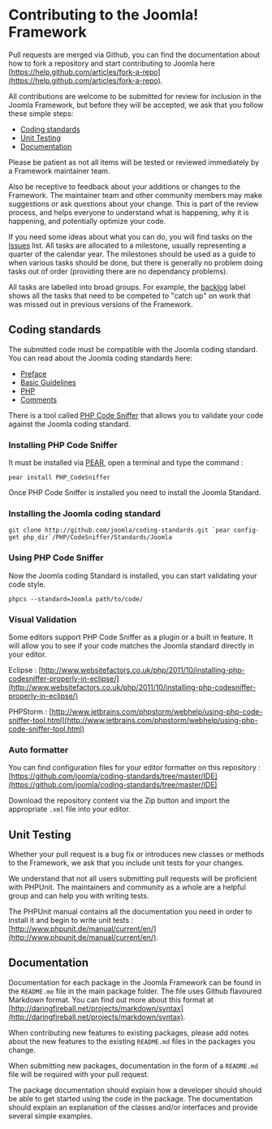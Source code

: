# Contributing to the Joomla! Framework

Pull requests are merged via Github, you can find the documentation about how to fork a repository and start contributing to Joomla here [https://help.github.com/articles/fork-a-repo](https://help.github.com/articles/fork-a-repo).

All contributions are welcome to be submitted for review for inclusion in the Joomla Framework, but before they will be accepted, we ask that you follow these simple steps:

* [Coding standards](#coding-standards)
* [Unit Testing](#unit-testing)
* [Documentation](#documentation)

Please be patient as not all items will be tested or reviewed immediately by a Framework maintainer team.

Also be receptive to feedback about your additions or changes to the Framework. The maintainer team and other community members may make suggestions or ask questions about your change. This is part of the review process, and helps everyone to understand what is happening, why it is happening, and potentially optimize your code.

If you need some ideas about what you can do, you will find tasks on the [Issues](https://github.com/joomla/joomla-framework/issues) list. All tasks are allocated to a milestone, usually representing a quarter of the calendar year. The milestones should be used as a guide to when various tasks should be done, but there is generally no problem doing tasks out of order (providing there are no dependancy problems). 

All tasks are labelled into broad groups. For example, the [backlog](https://github.com/joomla/joomla-framework/issues?labels=backlog&page=1&state=open) label shows all the tasks that need to be competed to "catch up" on work that was missed out in previous versions of the Framework.

## Coding standards

The submitted code must be compatible with the Joomla coding standard. You can read about the Joomla coding standards here:

 * [Preface](docs/coding-standards)
 * [Basic Guidelines](docs/coding-standards)
 * [PHP](docs/php)
 * [Comments](docs/comments)

There is a tool called [PHP Code Sniffer](http://pear.php.net/package/PHP_CodeSniffer) that allows you to validate your code against the Joomla coding standard.

### Installing PHP Code Sniffer

It must be installed via [PEAR](http://pear.php.net/), open a terminal and type the command :

``pear install PHP_CodeSniffer``

Once PHP Code Sniffer is installed you need to install the Joomla Standard.

### Installing the Joomla coding standard

``git clone http://github.com/joomla/coding-standards.git `pear config-get php_dir`/PHP/CodeSniffer/Standards/Joomla``

### Using PHP Code Sniffer

Now the Joomla coding Standard is installed, you can start validating your code style.

`phpcs --standard=Joomla path/to/code/`

### Visual Validation

Some editors support PHP Code Sniffer as a plugin or a built in feature.
It will allow you to see if your code matches the Joomla standard directly in your editor.

Eclipse : [http://www.websitefactors.co.uk/php/2011/10/installing-php-codesniffer-properly-in-eclipse/](http://www.websitefactors.co.uk/php/2011/10/installing-php-codesniffer-properly-in-eclipse/)

PHPStorm : [http://www.jetbrains.com/phpstorm/webhelp/using-php-code-sniffer-tool.html](http://www.jetbrains.com/phpstorm/webhelp/using-php-code-sniffer-tool.html)

### Auto formatter

You can find configuration files for your editor formatter on this repository :
[https://github.com/joomla/coding-standards/tree/master/IDE](https://github.com/joomla/coding-standards/tree/master/IDE)

Download the repository content via the Zip button and import the appropriate `.xml` file into your editor.

## Unit Testing

Whether your pull request is a bug fix or introduces new classes or methods to the Framework, we ask that you include unit tests for your changes.

We understand that not all users submitting pull requests will be proficient with PHPUnit. The maintainers and community as a whole are a helpful group and can help you with writing tests.

The PHPUnit manual contains all the documentation you need in order to install it and begin to write unit tests :
[http://www.phpunit.de/manual/current/en/](http://www.phpunit.de/manual/current/en/).

## Documentation

Documentation for each package in the Joomla Framework can be found in the `README.me` file in the main package folder. The file uses Github flavoured Markdown format. You can find out more about this format at [http://daringfireball.net/projects/markdown/syntax](http://daringfireball.net/projects/markdown/syntax).

When contributing new features to existing packages, please add notes about the new features to the existing `README.md` files in the packages you change.

When submitting new packages, documentation in the form of a `README.md` file will be required with your pull request.

The package documentation should explain how a developer should should be able to get started using the code in the package. The documentation should explain an explanation of the classes and/or interfaces and provide several simple examples.